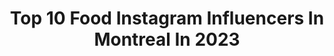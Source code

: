 ---
title: Top 10 Food Instagram Influencers In Montreal In 2023
description: >-
  Find top food Instagram influencers in Montreal in 2023. Most popular hashtags: #montreal #foodie #food #instafood.
platform: Instagram
hits: 22
text_top: Discover the top-rated Instagram accounts on inBeat.
text_bottom: inBeat aggregates 22 Instagram influencers like this in Montreal, Canada for you to collaborate.
profiles:
  - username: "olivierprimeaubc"
    fullname: >-
      Olivier Primeau
    bio: >-
      Beachday Everyday
    location: "Canada"
    followers: 679260
    engagement: 62
    commentsToLikes: 0.044427
    id: ck0vvpuyvq7xg0i19541djgzx
    verified: true
    hashtags: "#lol, #laval, #slicegang, #vlog"
  - username: "themosttrusted"
    fullname: >-
      MONTREAL FOOD
    bio: >-
      Your Favourite Food Page 🔥 • Social Media Specialists • Content Creators Contact : info@tmtrusted.com #THEMOSTTRUSTED
    location: "Canada"
    followers: 25179
    engagement: 544
    commentsToLikes: 0.062134
    id: ck5hjzhu5hiv50i11fb4w1dvv
    verified: false
    hashtags: "#tasty, #foodporn, #mtlfood, #foodgasm"
  - username: "jeanniesfood"
    fullname: >-
      Jeannie | Montreal Food Blog 📸
    bio: >-
      Small girl with a big appetite 🙋🏻‍♀️ Foodie 🍕 Sweets 🍰 Coffee ☕️ Boba🥤 💌 DM for collab/invites :)
    location: "Canada"
    followers: 2595
    engagement: 793
    commentsToLikes: 0.076985
    id: ck55mdo9n3q0x0i11bxskwulj
    verified: false
    hashtags: "#supportlocal, #gohabsgo"
  - username: "christopher_the_pig"
    fullname: >-
      
    bio: >-
      👍🏻شوف الاىىىـ/ـتوري وتفهم كل شي سبحانك ربي ان كنت من الضالمين @instagram @christopher_the_pig
    location: "Canada"
    followers: 103558
    engagement: 273
    commentsToLikes: 0.016314
    id: ck135rz2d2xiy0i19q8sd5mum
    verified: true
    hashtags: "#fun, #instagood, #instagram, #funtimes"
  - username: "cbcnews"
    fullname: >-
      CBC News
    bio: >-
      Images through the Canadian lens curated by the team at CBC News
    location: "Canada"
    followers: 594518
    engagement: 58
    commentsToLikes: 0.053730
    id: ck0u6mtr42gcf0i1913zojzob
    verified: true
    hashtags: "#cbcnews, #tokyo2020, #ontario, #canada"
  - username: "cestvrai_"
    fullname: >-
      V
    bio: >-
      Swoosh-ing with class 🇨🇦 Montreal // YUL 😝 Food is my BFF ⚡️ bubble tea is my diet
    location: "Canada"
    followers: 129007
    engagement: 89
    commentsToLikes: 0.036129
    id: ck5q181fv9pka0i11z1uxihcb
    verified: false
    hashtags: ""
  - username: "working_chix"
    fullname: >-
      Anna Przezak
    bio: >-
      Fashion, Beauty, Lifestyle, Personal Finance CPA, CA / Manager from 9 to 5 / Polish girl from Montreal, living in👇🏻 📍Toronto 📩 workingchix@gmail.com
    location: "Canada"
    followers: 33270
    engagement: 127
    commentsToLikes: 0.041714
    id: ck9wh6amgwge60j782z3gl8jx
    verified: false
    hashtags: "#toronto, #homedecor, #torontoblogger, #luxyhair"
  - username: "mtlfoodbuzz"
    fullname: >-
      Mtlfoodbuzz | Montreal Foodie
    bio: >-
      💥 | Content Creator • Social Media Influencer 📸 | All My Eats 📍 | Montreal • Laval 📲 | DM For Food Collaboration
    location: "Canada"
    followers: 15978
    engagement: 436
    commentsToLikes: 0.617639
    id: ckaotuhkxxksk0i78v064feku
    verified: false
    hashtags: "#mtlfood, #giveaway, #mtlgiveaway, #montrealcity"
  - username: "roxane_bailey"
    fullname: >-
      Roxane Bailey | MTL📍
    bio: >-
      Makeup 💋 Fashion 👠 Food 🍰 Digital Marketing Manager at @image_motion 💁🏻‍♀️
    location: "Canada"
    followers: 2212
    engagement: 558
    commentsToLikes: 0.275977
    id: ck6uidy4aeiv60j71qnq4vwkk
    verified: false
    hashtags: "#endypartner, #gifted, #ad, #askingforafriend"
  - username: "canspiceitup"
    fullname: >-
      Toronto Foodies
    bio: >-
      📍Greater Toronto Area ⬅️Lived in Montreal🇨🇦, Chicago🇺🇸 & India🇮🇳 👫a foodie couple on a mission to discover food spots 📩DM for collabs/invites
    location: "Canada"
    followers: 6162
    engagement: 795
    commentsToLikes: 0.498971
    id: ck0u9tffgamnr0i192jiattus
    verified: false
    hashtags: "#phoneeatsfirst, #scarborougheats, #invite, #summervibes"
---